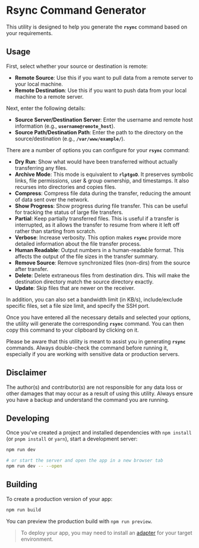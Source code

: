 # **Rsync Command Generator**

This utility is designed to help you generate the **`rsync`** command based on your requirements.

## **Usage**

First, select whether your source or destination is remote:

- **Remote Source**: Use this if you want to pull data from a remote server to your local machine.
- **Remote Destination**: Use this if you want to push data from your local machine to a remote server.

Next, enter the following details:

- **Source Server/Destination Server**: Enter the username and remote host information (e.g., **`username@remote_host`**).
- **Source Path/Destination Path**: Enter the path to the directory on the source/destination (e.g., **`/var/www/example/`**).

There are a number of options you can configure for your **`rsync`** command:

- **Dry Run**: Show what would have been transferred without actually transferring any files.
- **Archive Mode**: This mode is equivalent to **`rlptgoD`**. It preserves symbolic links, file permissions, user & group ownership, and timestamps. It also recurses into directories and copies files.
- **Compress**: Compress file data during the transfer, reducing the amount of data sent over the network.
- **Show Progress**: Show progress during file transfer. This can be useful for tracking the status of large file transfers.
- **Partial**: Keep partially transferred files. This is useful if a transfer is interrupted, as it allows the transfer to resume from where it left off rather than starting from scratch.
- **Verbose**: Increase verbosity. This option makes **`rsync`** provide more detailed information about the file transfer process.
- **Human Readable**: Output numbers in a human-readable format. This affects the output of the file sizes in the transfer summary.
- **Remove Source**: Remove synchronized files (non-dirs) from the source after transfer.
- **Delete**: Delete extraneous files from destination dirs. This will make the destination directory match the source directory exactly.
- **Update**: Skip files that are newer on the receiver.

In addition, you can also set a bandwidth limit (in KB/s), include/exclude specific files, set a file size limit, and specify the SSH port.

Once you have entered all the necessary details and selected your options, the utility will generate the corresponding **`rsync`** command. You can then copy this command to your clipboard by clicking on it.

Please be aware that this utility is meant to assist you in generating **`rsync`** commands. Always double-check the command before running it, especially if you are working with sensitive data or production servers.

## **Disclaimer**

The author(s) and contributor(s) are not responsible for any data loss or other damages that may occur as a result of using this utility. Always ensure you have a backup and understand the command you are running.

## Developing

Once you've created a project and installed dependencies with `npm install` (or `pnpm install` or `yarn`), start a development server:

```bash
npm run dev

# or start the server and open the app in a new browser tab
npm run dev -- --open
```

## Building

To create a production version of your app:

```bash
npm run build
```

You can preview the production build with `npm run preview`.

> To deploy your app, you may need to install an [adapter](https://kit.svelte.dev/docs/adapters) for your target environment.
